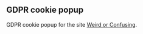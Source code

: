## GDPR cookie popup

GDPR cookie popup for the site [Weird or Confusing](https://weirdorconfusing.com/).
